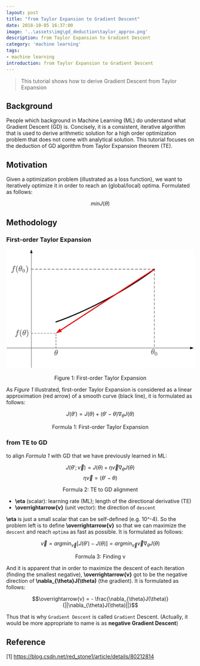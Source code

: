 ```yaml
---
layout: post
title: "from Taylor Expansion to Gradient Descent"
date: 2018-10-05 16:37:00
image: '..\assets\img\gd_deduction\taylor_approx.png'
description: from Taylor Expansion to Gradient Descent
category: 'machine learning'
tags:
- machine learning
introduction: from Taylor Expansion to Gradient Descent
---
```


> This tutorial shows how to derive Gradient Descent from Taylor Expansion

## Background
People which background in Machine Learning (ML) do understand what Gradient Descent (GD) is. Concisely, it is a consistent, iterative algorithm that is used to derive arithmetic solution for a high order optimization problem that does not come with analytical solution. This tutorial focuses on the deduction of GD algorithm from Taylor Expansion theorem (TE).

## Motivation
Given a optimization problem (illustrated as a loss function), we want to iteratively optimize it in order to reach an (global/local) optima. Formulated as follows:

$$min J(\theta)$$

## Methodology

### First-order Taylor Expansion
![Figure 1](..\assets\img\gd_deduction\taylor_approx.png)
<center>Figure 1: First-order Taylor Expansion</center>

As *Figure 1* illustrated, first-order Taylor Expansion is considered as a linear approximation (red arrow) of a smooth curve (black line), it is formulated as follows:

$$J(\theta') = J(\theta) + (\theta' - \theta)\nabla_{\theta}J(\theta)$$
<center>Formula 1: First-order Taylor Expansion</center>

### from TE to GD
to align *Formula 1* with GD that we have previously learned in ML:

$$J(\theta'; \overrightarrow{v}) = J(\theta) + \eta\overrightarrow{v}\nabla_{\theta}J(\theta)$$
$$\eta\overrightarrow{v} = (\theta' - \theta)$$
<center>Formula 2: TE to GD alignment</center>

- **\eta** (scalar): learning rate (ML); length of the directional derivative (TE)
- **\overrightarrow{v}** (unit vector): the direction of `descent`  

**\eta** is just a small scalar that can be self-defined (e.g. 10^-4). So the problem left is to define **\overrightarrow{v}** so that we can maximize the `descent` and reach `optima` as fast as possible. It is formulated as follows:

$$\overrightarrow{v} = arg min_{\overrightarrow{v}} [J(\theta') - J(\theta)] = arg min_{\overrightarrow{v}} \overrightarrow{v}\nabla_{\theta}J(\theta)$$  
<center>Formula 3: Finding v</center>

And it is apparent that in order to maximize the descent of each iteration (finding the smallest negative), **\overrightarrow{v}** got to be the negative direction of **\nabla_{\theta}J(\theta)** (the gradient). It is formulated as follows:

$$\overrightarrow{v} =  - \frac{\nabla_{\theta}J(\theta)}{||\nabla_{\theta}J(\theta)||}$$

Thus that is why `Gradient Descent` is called `Gradient` Descent. (Actually, it would be more appropriate to name is as **negative Gradient Descent**)

## Reference
[1] https://blog.csdn.net/red_stone1/article/details/80212814





